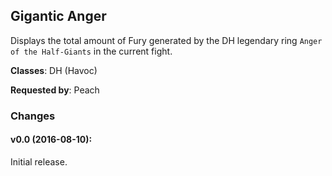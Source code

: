 ## Gigantic Anger

Displays the total amount of Fury generated by the DH legendary ring `Anger of
the Half-Giants` in the current fight.

**Classes**: DH (Havoc)

**Requested by**: Peach

### Changes

#### v0.0 (2016-08-10):

Initial release.


